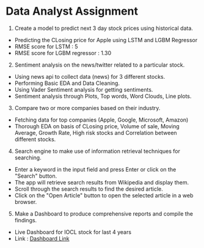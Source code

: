 
# Data Analyst Assignment

1. Create a model to predict next 3 day stock prices using historical data. 

- Predicting the CLosing price for Apple using LSTM and LGBM Regressor
- RMSE score for LSTM : 5
- RMSE score for LGBM regressor : 1.30

2. Sentiment analysis on the news/twitter related to a particular stock. 

- Using news api to collect data (news) for 3 different stocks.
- Performing Basic EDA and Data Cleaning.
- Using Vader Sentiment analysis for getting sentiments.
- Sentiment analysis through Plots, Top words, Word Clouds, Line plots.

3. Compare two or more companies based on their industry. 

- Fetching data for top companies (Apple, Google, Microsoft, Amazon)
- Thorough EDA on basis of CLosing price, Volume of sale, Moving Average, Growth Rate, High risk stocks and Correlation between different stocks.

4. Search engine to make use of information retrieval techniques for searching. 

- Enter a keyword in the input field and press Enter or click on the "Search" button.
- The app will retrieve search results from Wikipedia and display them.
- Scroll through the search results to find the desired article.
- Click on the "Open Article" button to open the selected article in a web browser.

5. Make a Dashboard to produce comprehensive reports and compile the findings. 


- Live Dashboard for IOCL stock for last 4 years
- Link : [Dashboard Link](https://app.powerbi.com/groups/me/reports/03fbc292-3ae8-4d65-82bf-c0f511dc3a52/ReportSection?bookmarkGuid=cccb8aac-ab0e-46aa-b8d2-e0e93cfa33ef&bookmarkUsage=1&ctid=b61fdd45-ee84-437e-9060-d64b9b28c5a3&portalSessionId=89340a19-da9d-4435-bcf7-cf2a724820d5&fromEntryPoint=export)


